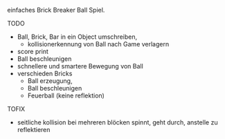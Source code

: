 einfaches Brick Breaker Ball Spiel.

TODO
- Ball, Brick, Bar in ein Object umschreiben,
  - kollisionerkennung von Ball nach Game verlagern
- score print
- Ball beschleunigen
- schnellere und smartere Bewegung von Ball
- verschieden Bricks 
    - Ball erzeugung, 
    - Ball beschleunigen
    - Feuerball (keine reflektion)

TOFIX
 - seitliche kollision bei mehreren blöcken spinnt, geht durch, anstelle zu reflektieren
